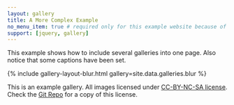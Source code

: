 ```yaml
---
layout: gallery
title: A More Complex Example
no_menu_item: true # required only for this example website because of menu construction
support: [jquery, gallery]
---
```


This example shows how to include several galleries into one page. Also notice that some captions have been set.

{% include gallery-layout-blur.html gallery=site.data.galleries.blur %}

This is an example gallery. All images licensed under [CC-BY-NC-SA license][license]. Check the [Git Repo][repo] for a copy of this license.

[license]: http://creativecommons.org/licenses/by-nc-sa/4.0/
[repo]: https://github.com/tristanschorn/jekyll-gallery-example
